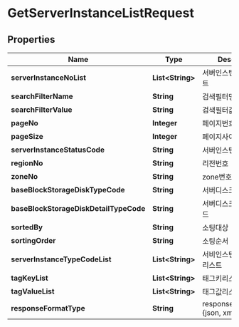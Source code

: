 
# GetServerInstanceListRequest

## Properties
Name | Type | Description | Notes
------------ | ------------- | ------------- | -------------
**serverInstanceNoList** | **List&lt;String&gt;** | 서버인스턴스번호리스트 |  [optional]
**searchFilterName** | **String** | 검색필터명 |  [optional]
**searchFilterValue** | **String** | 검색필터값 |  [optional]
**pageNo** | **Integer** | 페이지번호 |  [optional]
**pageSize** | **Integer** | 페이지사이즈 |  [optional]
**serverInstanceStatusCode** | **String** | 서버인스턴스상태코드 |  [optional]
**regionNo** | **String** | 리전번호 |  [optional]
**zoneNo** | **String** | zone번호 |  [optional]
**baseBlockStorageDiskTypeCode** | **String** | 서버디스크유형코드 |  [optional]
**baseBlockStorageDiskDetailTypeCode** | **String** | 서버디스크상세유형코드 |  [optional]
**sortedBy** | **String** | 소팅대상 |  [optional]
**sortingOrder** | **String** | 소팅순서 |  [optional]
**serverInstanceTypeCodeList** | **List&lt;String&gt;** | 서비인스턴스구분코드리스트 |  [optional]
**tagKeyList** | **List&lt;String&gt;** | 태그키리스트 |  [optional]
**tagValueList** | **List&lt;String&gt;** | 태그값리스트 |  [optional]
**responseFormatType** | **String** | responseFormatType {json, xml} |  [optional]



